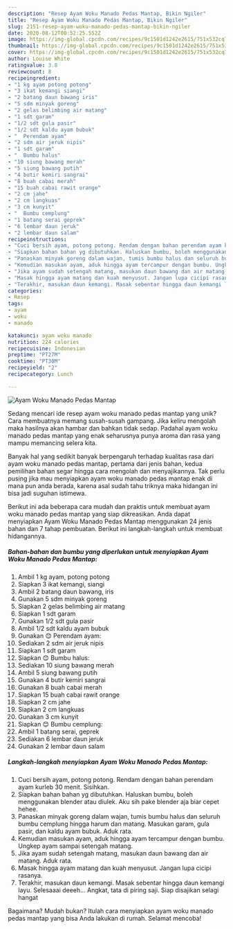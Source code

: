 ```yaml
---
description: "Resep Ayam Woku Manado Pedas Mantap, Bikin Ngiler"
title: "Resep Ayam Woku Manado Pedas Mantap, Bikin Ngiler"
slug: 2151-resep-ayam-woku-manado-pedas-mantap-bikin-ngiler
date: 2020-08-12T00:52:25.552Z
image: https://img-global.cpcdn.com/recipes/9c1501d1242e2615/751x532cq70/ayam-woku-manado-pedas-mantap-foto-resep-utama.jpg
thumbnail: https://img-global.cpcdn.com/recipes/9c1501d1242e2615/751x532cq70/ayam-woku-manado-pedas-mantap-foto-resep-utama.jpg
cover: https://img-global.cpcdn.com/recipes/9c1501d1242e2615/751x532cq70/ayam-woku-manado-pedas-mantap-foto-resep-utama.jpg
author: Louise White
ratingvalue: 3.8
reviewcount: 8
recipeingredient:
- "1 kg ayam potong potong"
- "3 ikat kemangi siangi"
- "2 batang daun bawang iris"
- "5 sdm minyak goreng"
- "2 gelas belimbing air matang"
- "1 sdt garam"
- "1/2 sdt gula pasir"
- "1/2 sdt kaldu ayam bubuk"
- "  Perendam ayam"
- "2 sdm air jeruk nipis"
- "1 sdt garam"
- "  Bumbu halus"
- "10 siung bawang merah"
- "5 siung bawang putih"
- "4 butir kemiri sangrai"
- "8 buah cabai merah"
- "15 buah cabai rawit orange"
- "2 cm jahe"
- "2 cm langkuas"
- "3 cm kunyit"
- "  Bumbu cemplung"
- "1 batang serai geprek"
- "6 lembar daun jeruk"
- "2 lembar daun salam"
recipeinstructions:
- "Cuci bersih ayam, potong potong. Rendam dengan bahan perendam ayam kurleb 30 menit. Sisihkan."
- "Siapkan bahan bahan yg dibutuhkan. Haluskan bumbu, boleh menggunakan blender atau diulek. Aku sih pake blender aja biar cepet hehee."
- "Panaskan minyak goreng dalam wajan, tumis bumbu halus dan seluruh bumbu cemplung hingga harum dan matang. Masukan garam, gula pasir, dan kaldu ayam bubuk. Aduk rata."
- "Kemudian masukan ayam, aduk hingga ayam tercampur dengan bumbu. Ungkep ayam sampai setengah matang."
- "Jika ayam sudah setengah matang, masukan daun bawang dan air matang. Aduk rata."
- "Masak hingga ayam matang dan kuah menyusut. Jangan lupa cicipi rasanya."
- "Terakhir, masukan daun kemangi. Masak sebentar hingga daun kemangi layu. Selesaaai deeeh... Angkat, tata di piring saji. Siap disajikan selagi hangat"
categories:
- Resep
tags:
- ayam
- woku
- manado

katakunci: ayam woku manado 
nutrition: 224 calories
recipecuisine: Indonesian
preptime: "PT27M"
cooktime: "PT30M"
recipeyield: "2"
recipecategory: Lunch

---
```



![Ayam Woku Manado Pedas Mantap](https://img-global.cpcdn.com/recipes/9c1501d1242e2615/751x532cq70/ayam-woku-manado-pedas-mantap-foto-resep-utama.jpg)

Sedang mencari ide resep ayam woku manado pedas mantap yang unik? Cara membuatnya memang susah-susah gampang. Jika keliru mengolah maka hasilnya akan hambar dan bahkan tidak sedap. Padahal ayam woku manado pedas mantap yang enak seharusnya punya aroma dan rasa yang mampu memancing selera kita.



Banyak hal yang sedikit banyak berpengaruh terhadap kualitas rasa dari ayam woku manado pedas mantap, pertama dari jenis bahan, kedua pemilihan bahan segar hingga cara mengolah dan menyajikannya. Tak perlu pusing jika mau menyiapkan ayam woku manado pedas mantap enak di mana pun anda berada, karena asal sudah tahu triknya maka hidangan ini bisa jadi suguhan istimewa.


Berikut ini ada beberapa cara mudah dan praktis untuk membuat ayam woku manado pedas mantap yang siap dikreasikan. Anda dapat menyiapkan Ayam Woku Manado Pedas Mantap menggunakan 24 jenis bahan dan 7 tahap pembuatan. Berikut ini langkah-langkah untuk membuat hidangannya.

<!--inarticleads1-->

##### Bahan-bahan dan bumbu yang diperlukan untuk menyiapkan Ayam Woku Manado Pedas Mantap:

1. Ambil 1 kg ayam, potong potong
1. Siapkan 3 ikat kemangi, siangi
1. Ambil 2 batang daun bawang, iris
1. Gunakan 5 sdm minyak goreng
1. Siapkan 2 gelas belimbing air matang
1. Siapkan 1 sdt garam
1. Gunakan 1/2 sdt gula pasir
1. Ambil 1/2 sdt kaldu ayam bubuk
1. Gunakan  😊 Perendam ayam:
1. Sediakan 2 sdm air jeruk nipis
1. Siapkan 1 sdt garam
1. Siapkan  😊 Bumbu halus:
1. Sediakan 10 siung bawang merah
1. Ambil 5 siung bawang putih
1. Gunakan 4 butir kemiri sangrai
1. Gunakan 8 buah cabai merah
1. Siapkan 15 buah cabai rawit orange
1. Siapkan 2 cm jahe
1. Siapkan 2 cm langkuas
1. Gunakan 3 cm kunyit
1. Siapkan  😊 Bumbu cemplung:
1. Ambil 1 batang serai, geprek
1. Sediakan 6 lembar daun jeruk
1. Gunakan 2 lembar daun salam




<!--inarticleads2-->

##### Langkah-langkah menyiapkan Ayam Woku Manado Pedas Mantap:

1. Cuci bersih ayam, potong potong. Rendam dengan bahan perendam ayam kurleb 30 menit. Sisihkan.
1. Siapkan bahan bahan yg dibutuhkan. Haluskan bumbu, boleh menggunakan blender atau diulek. Aku sih pake blender aja biar cepet hehee.
1. Panaskan minyak goreng dalam wajan, tumis bumbu halus dan seluruh bumbu cemplung hingga harum dan matang. Masukan garam, gula pasir, dan kaldu ayam bubuk. Aduk rata.
1. Kemudian masukan ayam, aduk hingga ayam tercampur dengan bumbu. Ungkep ayam sampai setengah matang.
1. Jika ayam sudah setengah matang, masukan daun bawang dan air matang. Aduk rata.
1. Masak hingga ayam matang dan kuah menyusut. Jangan lupa cicipi rasanya.
1. Terakhir, masukan daun kemangi. Masak sebentar hingga daun kemangi layu. Selesaaai deeeh... Angkat, tata di piring saji. Siap disajikan selagi hangat




Bagaimana? Mudah bukan? Itulah cara menyiapkan ayam woku manado pedas mantap yang bisa Anda lakukan di rumah. Selamat mencoba!
